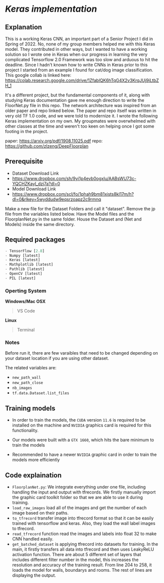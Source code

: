 # *Keras implementation*

## Explanation

This is a working Keras CNN, an important part of a Senior Project I did in Spring of 2022. No, none of my group members helped me with this Keras model. They
contributed in other ways, but I wanted to have a working solution so I wrote one in Keras when our progress in learning the very complicated Tensorflow 2.0 Framework was 
too slow and arduous to hit the deadline. Since I hadn't known how to write CNNs in Keras prior to this project I started from an example I found for cat/dog image classification. This google collab is linked here:
https://colab.research.google.com/drive/1ZfablQK6hTqG4X2v3KrqJUj9iLtbZH_1

It's a different project, but the fundamental components of it, along with studying Keras documentation gave me enough direction
to write the FloorNet.py file in this repo. The network architecture was inspired from an older paper and repo linked below. The paper and repo itself was written in
very old TF 1.0 code, and we were told to modernize it. I wrote the following Keras implementation on my own. My groupmates were overwhelmed with
other classes at the time and weren't too keen on helping once I got some footing in the project. 

paper: https://arxiv.org/pdf/1908.11025.pdf
repo: https://github.com/zlzeng/DeepFloorplan

## Prerequisite

  - Dataset Download Link
  - https://www.dropbox.com/sh/9yi1p4evb0ogxlu/AABsWU73c-YQCHZKayl_dzj7a?dl=0
  - Model Download Link
  - https://www.dropbox.com/scl/fo/1phah9bm81xists8kl17m/h?dl=0&rlkey=5wyddudw9eqsrzoapz2c9rmnq

  Make a new file for the Dataset Folders and call it "dataset". Remove the jp file from the variables listed below. Have the Model files and the FloorplanNet.py in the same folder. House the Dataset and (Net and Models) inside the same directory.

## Required packages

  ```python
  - TensorFlow [2.8]
  - Numpy [latest]
  - Keras [latest]
  - Mathplotlib [latest]
  - Pathlib [latest]
  - OpenCV [latest]
  - PIL [latest]
  ```

### Operting System

**Windows/Mac OSX**

> VS Code

**Linux**

> Terminal

### Notes

Before run it, there are few varaibles that need to be changed depending on your dataset location if you are using other dataset. 

The related variables are:

- `new_path_wall`
- `new_path_close`
- `nb_images`
- `tf.data.Dataset.list_files`

## Training models

- In order to train the models, the `CUDA` version `11.6` is required to be installed on the machine and `NVIDIA` graphics card is required for this functionality.

- Our models were built with a `GTX 1660`, which hits the bare minimum to train the models

- Recommended to have a newer `NVIDIA` graphic card in order to train the models more efficiently

## Code explaination

  - `FloorplanNet.py`: We integrate everything under one file, including handling the input and output with tfrecords. We firstly manually import the graphic card toolkit folder so that we are able to use it during training. 
  -  `load_raw_images` load all of the images and get the number of each image based on their paths. 
  -  `to_tfrecord` transfer image into tfrecord format so that it can be easily trained with tensorflow and keras. Also, they load the wall label images to tfrecord. 
  -  `read_tfrecord` function read the images and labels into float 32 to make CNN handled easily. 
  -  `get_batched_dataset` is applying tfrecord into datasets for training. In the main, it firstly transfers all data into tfrecord and then uses LeakyReLU activation function. There are about 5 different set of layers that includes different filter number in the model, this increases the resolution and accuracy of the training result. From line 204 to 258, it loads the model for walls, boundarys and rooms. The rest of lines are displaying the output.
  